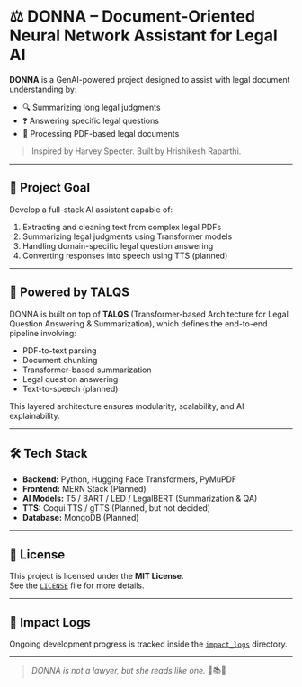 # ⚖️ DONNA – Document-Oriented Neural Network Assistant for Legal AI

**DONNA** is a GenAI-powered project designed to assist with legal document understanding by:
- 🔍 Summarizing long legal judgments
- ❓ Answering specific legal questions
- 📄 Processing PDF-based legal documents

> Inspired by Harvey Specter. Built by Hrishikesh Raparthi.

---

## 🎯 Project Goal

Develop a full-stack AI assistant capable of:
1. Extracting and cleaning text from complex legal PDFs
2. Summarizing legal judgments using Transformer models
3. Handling domain-specific legal question answering
4. Converting responses into speech using TTS (planned)

---

## 🧠 Powered by TALQS

DONNA is built on top of **TALQS** (Transformer-based Architecture for Legal Question Answering & Summarization), which defines the end-to-end pipeline involving:
- PDF-to-text parsing
- Document chunking
- Transformer-based summarization
- Legal question answering
- Text-to-speech (planned)

This layered architecture ensures modularity, scalability, and AI explainability.

---

## 🛠 Tech Stack

- **Backend:** Python, Hugging Face Transformers, PyMuPDF
- **Frontend:** MERN Stack (Planned)
- **AI Models:** T5 / BART / LED / LegalBERT (Summarization & QA)
- **TTS:** Coqui TTS / gTTS (Planned, but not decided)
- **Database:** MongoDB (Planned)

---

## 📄 License

This project is licensed under the **MIT License**.  
See the [`LICENSE`](./LICENSE) file for more details.

---

## 🧠 Impact Logs

Ongoing development progress is tracked inside the [`impact_logs`](./docs/impact_logs/) directory.

---

> _DONNA is not a lawyer, but she reads like one._ 🧠📚💼
